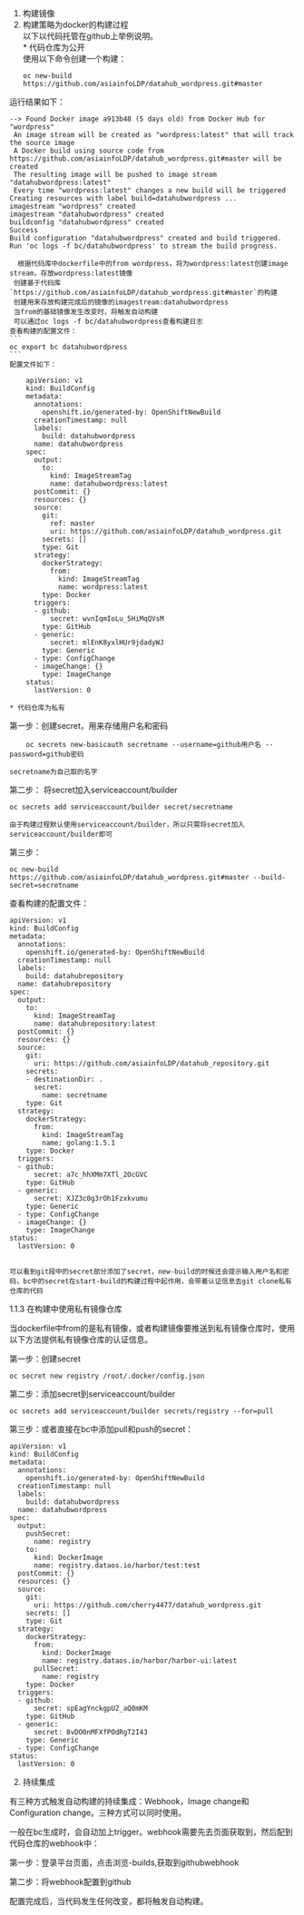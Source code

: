 1. 构建镜像   
  1.   构建策略为docker的构建过程    
以下以代码托管在github上举例说明。    
     *  代码仓库为公开    
       使用以下命令创建一个构建：  
        ```
        oc new-build https://github.com/asiainfoLDP/datahub_wordpress.git#master
        ```  
运行结果如下：  
```
--> Found Docker image a913b48 (5 days old) from Docker Hub for "wordpress"
 An image stream will be created as "wordpress:latest" that will track the source image
 A Docker build using source code from https://github.com/asiainfoLDP/datahub_wordpress.git#master will be created
 The resulting image will be pushed to image stream "datahubwordpress:latest"
 Every time "wordpress:latest" changes a new build will be triggered
Creating resources with label build=datahubwordpress ...
imagestream "wordpress" created
imagestream "datahubwordpress" created
buildconfig "datahubwordpress" created
Success
Build configuration "datahubwordpress" created and build triggered.
Run 'oc logs -f bc/datahubwordpress' to stream the build progress.
```
      根据代码库中dockerfile中的from wordpress，将为wordpress:latest创建image stream，存放wordpress:latest镜像  
     创建基于代码库`https://github.com/asiainfoLDP/datahub_wordpress.git#master`的构建
     创建用来存放构建完成后的镜像的imagestream:datahubwordpress  
     当from的基础镜像发生改变时，将触发自动构建  
     可以通过oc logs -f bc/datahubwordpress查看构建日志       
    查看构建的配置文件：    
    ```  
    oc export bc datahubwordpress
    ```
    配置文件如下：
```
	apiVersion: v1
	kind: BuildConfig
	metadata:
	  annotations:
	    openshift.io/generated-by: OpenShiftNewBuild
	  creationTimestamp: null
	  labels:
	    build: datahubwordpress
	  name: datahubwordpress
	spec:
	  output:
	    to:
	      kind: ImageStreamTag
	      name: datahubwordpress:latest
	  postCommit: {}
	  resources: {}
	  source:
	    git:
	      ref: master
	      uri: https://github.com/asiainfoLDP/datahub_wordpress.git
	    secrets: []
	    type: Git
	  strategy:
	    dockerStrategy:
	      from:
	        kind: ImageStreamTag
	        name: wordpress:latest
	    type: Docker
	  triggers:
	  - github:
	      secret: wvnIqmIoLu_5HiMqQVsM
	    type: GitHub
	  - generic:
	      secret: mlEnK8yxlHUr9jdadyWJ
	    type: Generic
	  - type: ConfigChange
	  - imageChange: {}
	    type: ImageChange
	status:
	  lastVersion: 0
```
    * 代码仓库为私有  
第一步：创建secret，用来存储用户名和密码
```
	oc secrets new-basicauth secretname --username=github用户名 --password=github密码
```	
	secretname为自己取的名字


第二步： 将secret加入serviceaccount/builder

	oc secrets add serviceaccount/builder secret/secretname

	由于构建过程默认使用serviceaccount/builder，所以只需将secret加入serviceaccount/builder即可

第三步： 


	oc new-build https://github.com/asiainfoLDP/datahub_wordpress.git#master --build-secret=secretname

查看构建的配置文件：

	apiVersion: v1
	kind: BuildConfig
	metadata:
	  annotations:
	    openshift.io/generated-by: OpenShiftNewBuild
	  creationTimestamp: null
	  labels:
	    build: datahubrepository
	  name: datahubrepository
	spec:
	  output:
	    to:
	      kind: ImageStreamTag
	      name: datahubrepository:latest
	  postCommit: {}
	  resources: {}
	  source:
	    git:
	      uri: https://github.com/asiainfoLDP/datahub_repository.git
	    secrets:
	    - destinationDir: .
	      secret:
	        name: secretname
	    type: Git
	  strategy:
	    dockerStrategy:
	      from:
	        kind: ImageStreamTag
	        name: golang:1.5.1
	    type: Docker
	  triggers:
	  - github:
	      secret: a7c_hhXMm7XTl_2OcGVC
	    type: GitHub
	  - generic:
	      secret: XJZ3c0g3rOh1Fzxkvumu
	    type: Generic
	  - type: ConfigChange
	  - imageChange: {}
	    type: ImageChange
	status:
	  lastVersion: 0


	可以看到git段中的secret部分添加了secret，new-build的时候还会提示输入用户名和密码，bc中的secret在start-build的构建过程中起作用，会带着认证信息去git clone私有仓库的代码


1.1.3 在构建中使用私有镜像仓库

当dockerfile中from的是私有镜像，或者构建镜像要推送到私有镜像仓库时，使用以下方法提供私有镜像仓库的认证信息。


第一步：创建secret


	oc secret new registry /root/.docker/config.json


第二步：添加secret到serviceaccount/builder


	oc secrets add serviceaccount/builder secrets/registry --for=pull


第三步：或者直接在bc中添加pull和push的secret：
	
	
	apiVersion: v1
	kind: BuildConfig
	metadata:
	  annotations:
	    openshift.io/generated-by: OpenShiftNewBuild
	  creationTimestamp: null
	  labels:
	    build: datahubwordpress
	  name: datahubwordpress
	spec:
	  output:
	    pushSecret:
	      name: registry
	    to:
	      kind: DockerImage
	      name: registry.dataos.io/harbor/test:test
	  postCommit: {}
	  resources: {}
	  source:
	    git:
	      uri: https://github.com/cherry4477/datahub_wordpress.git
	    secrets: []
	    type: Git
	  strategy:
	    dockerStrategy:
	      from:
	        kind: DockerImage
	        name: registry.dataos.io/harbor/harbor-ui:latest
	      pullSecret:
	        name: registry
	    type: Docker
	  triggers:
	  - github:
	      secret: spEagYnckgpU2_aQ0mKM
	    type: GitHub
	  - generic:
	      secret: 8vDO0nMFXfPOdRgT2I43
	    type: Generic
	  - type: ConfigChange
	status:
	  lastVersion: 0


2. 持续集成


有三种方式触发自动构建的持续集成：Webhook，Image change和Configuration change。三种方式可以同时使用。

一般在bc生成时，会自动加上trigger。webhook需要先去页面获取到，然后配到代码仓库的webhook中：

第一步：登录平台页面，点击浏览-builds,获取到githubwebhook

第二步：将webhook配置到github

配置完成后，当代码发生任何改变，都将触发自动构建。






	








